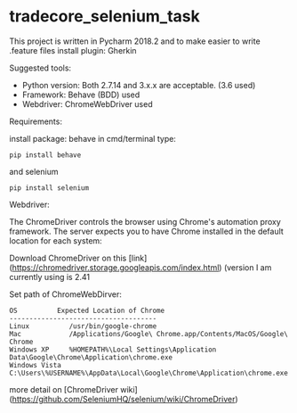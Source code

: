 # tradecore_selenium_task

This project is written in Pycharm 2018.2 and to make easier to write .feature files install plugin: Gherkin

Suggested tools:
* Python version: Both 2.7.14 and 3.x.x are acceptable. (3.6 used)
* Framework: Behave (BDD) used  
* Webdriver: ChromeWebDriver used 

Requirements: 

install package:
behave  in cmd/terminal type: 
```
pip install behave
```
and selenium
```
pip install selenium
```
Webdriver:

The ChromeDriver controls the browser using Chrome's automation proxy framework.
The server expects you to have Chrome installed in the default location for each system:

Download ChromeDriver on this [link] (https://chromedriver.storage.googleapis.com/index.html) (version I am currently using is 2.41

Set path of ChromeWebDirver:
```
OS          Expected Location of Chrome
-------------------------------------
Linux          /usr/bin/google-chrome
Mac            /Applications/Google\ Chrome.app/Contents/MacOS/Google\ Chrome
Windows XP     %HOMEPATH%\Local Settings\Application Data\Google\Chrome\Application\chrome.exe
Windows Vista  C:\Users\%USERNAME%\AppData\Local\Google\Chrome\Application\chrome.exe
```
more detail on [ChromeDriver wiki] (https://github.com/SeleniumHQ/selenium/wiki/ChromeDriver)
